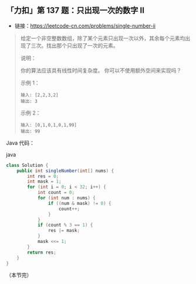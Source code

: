 ## 「力扣」第 137 题：只出现一次的数字 II

- 链接：https://leetcode-cn.com/problems/single-number-ii

> 给定一个非空整数数组，除了某个元素只出现一次以外，其余每个元素均出现了三次。找出那个只出现了一次的元素。
>
> 说明：
>
> 你的算法应该具有线性时间复杂度。 你可以不使用额外空间来实现吗？
>
> 示例 1：
>
> ```
> 输入: [2,2,3,2]
> 输出: 3
> ```
>
> 示例 2：
>
> ```
> 输入: [0,1,0,1,0,1,99]
> 输出: 99
> ```

Java 代码：

java

```java
class Solution {
    public int singleNumber(int[] nums) {
        int res = 0;
        int mask = 1;
        for (int i = 0; i < 32; i++) {
            int count = 0;
            for (int num : nums) {
                if ((num & mask) != 0) {
                    count++;
                }
            }
            if (count % 3 == 1) {
                res |= mask;
            }
            mask <<= 1;
        }
        return res;
    }
}
```

（本节完）